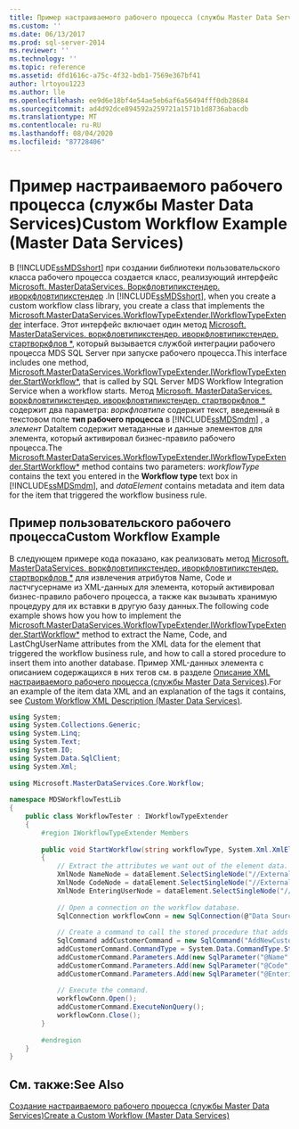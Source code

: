 ```yaml
---
title: Пример настраиваемого рабочего процесса (службы Master Data Services) | Документы Майкрософт
ms.custom: ''
ms.date: 06/13/2017
ms.prod: sql-server-2014
ms.reviewer: ''
ms.technology: ''
ms.topic: reference
ms.assetid: dfd1616c-a75c-4f32-bdb1-7569e367bf41
author: lrtoyou1223
ms.author: lle
ms.openlocfilehash: ee9d6e18bf4e54ae5eb6af6a56494fff0db28684
ms.sourcegitcommit: ad4d92dce894592a259721a1571b1d8736abacdb
ms.translationtype: MT
ms.contentlocale: ru-RU
ms.lasthandoff: 08/04/2020
ms.locfileid: "87728406"
---
```

# <a name="custom-workflow-example-master-data-services"></a><span data-ttu-id="66f96-102">Пример настраиваемого рабочего процесса (службы Master Data Services)</span><span class="sxs-lookup"><span data-stu-id="66f96-102">Custom Workflow Example (Master Data Services)</span></span>
  <span data-ttu-id="66f96-103">В [!INCLUDE[ssMDSshort](../../includes/ssmdsshort-md.md)] при создании библиотеки пользовательского класса рабочего процесса создается класс, реализующий интерфейс [Microsoft. MasterDataServices. Воркфловтипикстендер. иворкфловтипикстендер](/previous-versions/sql/sql-server-2016/hh758785(v=sql.130)) .</span><span class="sxs-lookup"><span data-stu-id="66f96-103">In [!INCLUDE[ssMDSshort](../../includes/ssmdsshort-md.md)], when you create a custom workflow class library, you create a class that implements the [Microsoft.MasterDataServices.WorkflowTypeExtender.IWorkflowTypeExtender](/previous-versions/sql/sql-server-2016/hh758785(v=sql.130)) interface.</span></span> <span data-ttu-id="66f96-104">Этот интерфейс включает один метод [Microsoft. MasterDataServices. воркфловтипикстендер. иворкфловтипикстендер. стартворкфлов \*](/previous-versions/sql/sql-server-2016/hh759009(v=sql.130)), который вызывается службой интеграции рабочего процесса MDS SQL Server при запуске рабочего процесса.</span><span class="sxs-lookup"><span data-stu-id="66f96-104">This interface includes one method, [Microsoft.MasterDataServices.WorkflowTypeExtender.IWorkflowTypeExtender.StartWorkflow\*](/previous-versions/sql/sql-server-2016/hh759009(v=sql.130)), that is called by SQL Server MDS Workflow Integration Service when a workflow starts.</span></span> <span data-ttu-id="66f96-105">Метод [Microsoft. MasterDataServices. воркфловтипикстендер. иворкфловтипикстендер. стартворкфлов \*](/previous-versions/sql/sql-server-2016/hh759009(v=sql.130)) содержит два параметра: *воркфловтипе* содержит текст, введенный в текстовом поле **тип рабочего процесса** в [!INCLUDE[ssMDSmdm](../../includes/ssmdsmdm-md.md)] , а *элемент* DataItem содержит метаданные и данные элементов для элемента, который активировал бизнес-правило рабочего процесса.</span><span class="sxs-lookup"><span data-stu-id="66f96-105">The [Microsoft.MasterDataServices.WorkflowTypeExtender.IWorkflowTypeExtender.StartWorkflow\*](/previous-versions/sql/sql-server-2016/hh759009(v=sql.130)) method contains two parameters: *workflowType* contains the text you entered in the **Workflow type** text box in [!INCLUDE[ssMDSmdm](../../includes/ssmdsmdm-md.md)], and *dataElement* contains metadata and item data for the item that triggered the workflow business rule.</span></span>  
  
## <a name="custom-workflow-example"></a><span data-ttu-id="66f96-106">Пример пользовательского рабочего процесса</span><span class="sxs-lookup"><span data-stu-id="66f96-106">Custom Workflow Example</span></span>  
 <span data-ttu-id="66f96-107">В следующем примере кода показано, как реализовать метод [Microsoft. MasterDataServices. воркфловтипикстендер. иворкфловтипикстендер. стартворкфлов \*](/previous-versions/sql/sql-server-2016/hh759009(v=sql.130)) для извлечения атрибутов Name, Code и ластчгусернаме из XML-данных для элемента, который активировал бизнес-правило рабочего процесса, а также как вызывать хранимую процедуру для их вставки в другую базу данных.</span><span class="sxs-lookup"><span data-stu-id="66f96-107">The following code example shows how you how to implement the [Microsoft.MasterDataServices.WorkflowTypeExtender.IWorkflowTypeExtender.StartWorkflow\*](/previous-versions/sql/sql-server-2016/hh759009(v=sql.130)) method to extract the Name, Code, and LastChgUserName attributes from the XML data for the element that triggered the workflow business rule, and how to call a stored procedure to insert them into another database.</span></span> <span data-ttu-id="66f96-108">Пример XML-данных элемента с описанием содержащихся в них тегов см. в разделе [Описание XML настраиваемого рабочего процесса (службы Master Data Services)](create-a-custom-workflow-xml-description.md).</span><span class="sxs-lookup"><span data-stu-id="66f96-108">For an example of the item data XML and an explanation of the tags it contains, see [Custom Workflow XML Description &#40;Master Data Services&#41;](create-a-custom-workflow-xml-description.md).</span></span>  
  
```csharp  
using System;  
using System.Collections.Generic;  
using System.Linq;  
using System.Text;  
using System.IO;  
using System.Data.SqlClient;  
using System.Xml;  
  
using Microsoft.MasterDataServices.Core.Workflow;  
  
namespace MDSWorkflowTestLib  
{  
    public class WorkflowTester : IWorkflowTypeExtender  
    {  
        #region IWorkflowTypeExtender Members  
  
        public void StartWorkflow(string workflowType, System.Xml.XmlElement dataElement)  
        {  
            // Extract the attributes we want out of the element data.  
            XmlNode NameNode = dataElement.SelectSingleNode("//ExternalAction/MemberData/Name");  
            XmlNode CodeNode = dataElement.SelectSingleNode("//ExternalAction/MemberData/Code");  
            XmlNode EnteringUserNode = dataElement.SelectSingleNode("//ExternalAction/MemberData/LastChgUserName");  
  
            // Open a connection on the workflow database.  
            SqlConnection workflowConn = new SqlConnection(@"Data Source=<Server instance>; Initial Catalog=WorkflowTest; Integrated Security=True");  
  
            // Create a command to call the stored procedure that adds a new user to the workflow database.  
            SqlCommand addCustomerCommand = new SqlCommand("AddNewCustomer", workflowConn);  
            addCustomerCommand.CommandType = System.Data.CommandType.StoredProcedure;  
            addCustomerCommand.Parameters.Add(new SqlParameter("@Name", NameNode.InnerText));  
            addCustomerCommand.Parameters.Add(new SqlParameter("@Code", CodeNode.InnerText));  
            addCustomerCommand.Parameters.Add(new SqlParameter("@EnteringUser", EnteringUserNode.InnerText));  
  
            // Execute the command.  
            workflowConn.Open();  
            addCustomerCommand.ExecuteNonQuery();  
            workflowConn.Close();  
        }  
  
        #endregion  
    }  
}  
```  
  
## <a name="see-also"></a><span data-ttu-id="66f96-109">См. также:</span><span class="sxs-lookup"><span data-stu-id="66f96-109">See Also</span></span>  
 [<span data-ttu-id="66f96-110">Создание настраиваемого рабочего процесса (службы Master Data Services)</span><span class="sxs-lookup"><span data-stu-id="66f96-110">Create a Custom Workflow &#40;Master Data Services&#41;</span></span>](create-a-custom-workflow-master-data-services.md)  
  
  
